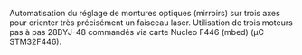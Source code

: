 Automatisation du réglage de montures optiques (mirroirs) sur trois axes pour orienter très précisément un faisceau laser. Utilisation de trois moteurs pas à pas 28BYJ-48 commandés via carte Nucleo F446 (mbed) (µC STM32F446).
